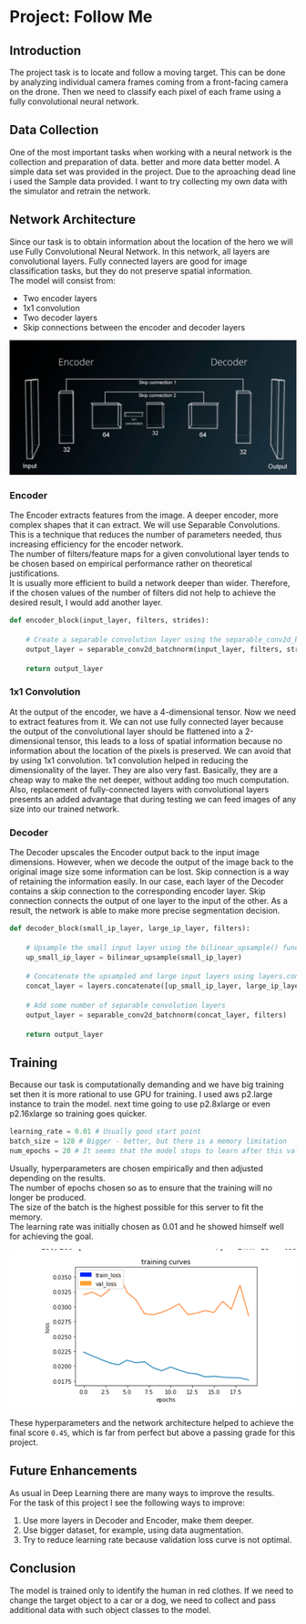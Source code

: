# Project: Follow Me

## Introduction

The project task is to locate and follow a moving target. 
This can be done by analyzing individual camera frames coming from a front-facing camera on the drone. 
Then we need to classify each pixel of each frame using a fully convolutional neural network.

## Data Collection

One of the most important tasks when working with a neural network is the collection and preparation of data. better and more  data better model. A simple data set was provided in the project. Due to the aproaching dead line i used the Sample data provided. I want to try collecting my own data with the simulator and retrain the network. 

## Network Architecture

Since our task is to obtain information about the location of the hero we will use Fully Convolutional Neural Network. In this network, all layers are convolutional layers. Fully connected layers are good for image classification tasks, but they do not preserve spatial information.  
The model will consist from:  
* Two encoder layers
* 1x1 convolution
* Two decoder layers
* Skip connections between the encoder and decoder layers

![Network Architecture](https://github.com/muchowsn/RoboND-DeepLearning-Project/blob/master/Img/fcn_conv.png)

### Encoder

The Encoder extracts features from the image. A deeper encoder, more complex shapes that it can extract.
We will use Separable Convolutions. This is a technique that reduces the number of parameters needed, thus increasing efficiency for the encoder network.  
The number of filters/feature maps for a given convolutional layer tends to be chosen based on empirical performance rather on theoretical justifications.  
It is usually more efficient to build a network deeper than wider. Therefore, if the chosen values of the number of filters did not help to achieve the desired result, I would add another layer.

```python
def encoder_block(input_layer, filters, strides):
    
    # Create a separable convolution layer using the separable_conv2d_batchnorm() function.
    output_layer = separable_conv2d_batchnorm(input_layer, filters, strides)
    
    return output_layer
```

### 1x1 Convolution

At the output of the encoder, we have a 4-dimensional tensor. Now we need to extract features from it. We can not use fully connected layer because the output of the convolutional layer should be flattened into a 2-dimensional tensor, this leads to a loss of spatial information because no information about the location of the pixels is preserved. We can avoid that by using 1x1 convolution. 1x1 convolution helped in reducing the dimensionality of the layer. They are also very fast. Basically, they are a cheap way to make the net deeper, without adding too much computation. Also, replacement of fully-connected layers with convolutional layers presents an added advantage that during testing we can feed images of any size into our trained network. 

### Decoder

The Decoder upscales the Encoder output back to the input image dimensions. However, when we decode the output of the image back to the original image size some information can be lost. Skip connection is a way of retaining the information easily. In our case, each layer of the Decoder contains a skip connection to the corresponding encoder layer. Skip connection connects the output of one layer to the input of the other. As a result, the network is able to make more precise segmentation decision.

```python
def decoder_block(small_ip_layer, large_ip_layer, filters):
    
    # Upsample the small input layer using the bilinear_upsample() function.
    up_small_ip_layer = bilinear_upsample(small_ip_layer)
    
    # Concatenate the upsampled and large input layers using layers.concatenate
    concat_layer = layers.concatenate([up_small_ip_layer, large_ip_layer])
    
    # Add some number of separable convolution layers
    output_layer = separable_conv2d_batchnorm(concat_layer, filters)
    
    return output_layer
```

## Training

Because our task is computationally demanding and we have big training set then it is more rational to use GPU for training.
I used aws p2.large instance to train the model. next time going to use p2.8xlarge or even p2.16xlarge so training goes quicker.

```python
learning_rate = 0.01 # Usually good start point
batch_size = 128 # Bigger - better, but there is a memory limitation 
num_epochs = 20 # It seems that the model stops to learn after this value
```  
Usually, hyperparameters are chosen empirically and then adjusted depending on the results.  
The number of epochs chosen so as to ensure that the training will no longer be produced.  
The size of the batch is the highest possible for this server to fit the memory.  
The learning rate was initially chosen as 0.01 and he showed himself well for achieving the goal.  

![Training curves](https://github.com/muchowsn/RoboND-DeepLearning-Project/blob/master/Img/train.png)

These hyperparameters and the network architecture helped to achieve the final score `0.45`, which is far from perfect but above a passing grade for this project.

## Future Enhancements

As usual in Deep Learning there are many ways to improve the results.  
For the task of this project I see the following ways to improve:  
1. Use more layers in Decoder and Encoder, make them deeper.
2. Use bigger dataset, for example, using data augmentation.
3. Try to reduce learning rate because validation loss curve is not optimal.


## Conclusion

The model is trained only to identify the human in red clothes. If we need to change the target object to a car or a dog, we need to collect and pass additional data with such object classes to the model.
